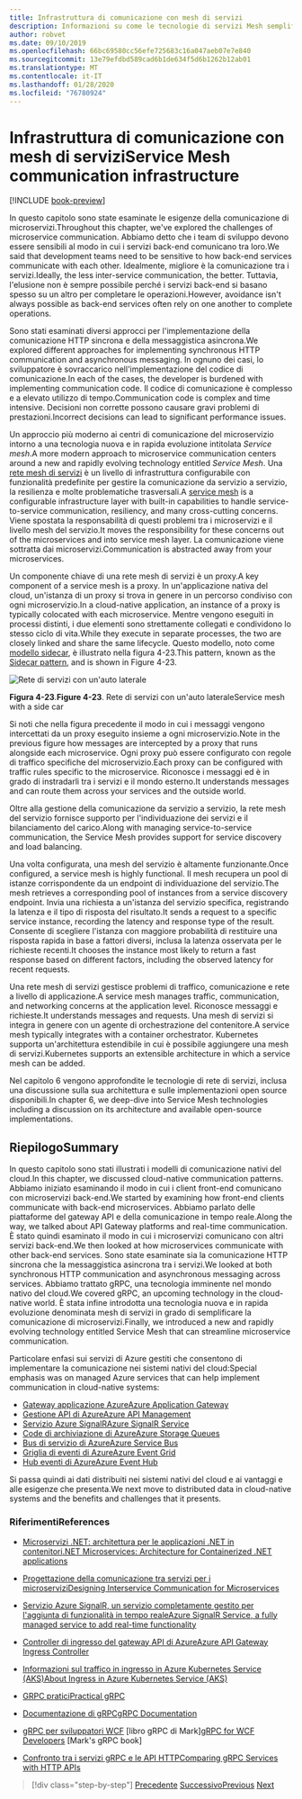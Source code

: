 ```yaml
---
title: Infrastruttura di comunicazione con mesh di servizi
description: Informazioni su come le tecnologie di servizi Mesh semplificano la comunicazione di microservizi nativa del cloud
author: robvet
ms.date: 09/10/2019
ms.openlocfilehash: 66bc69580cc56efe725683c16a047aeb07e7e840
ms.sourcegitcommit: 13e79efdbd589cad6b1de634f5d6b1262b12ab01
ms.translationtype: MT
ms.contentlocale: it-IT
ms.lasthandoff: 01/28/2020
ms.locfileid: "76780924"
---
```

# <a name="service-mesh-communication-infrastructure"></a><span data-ttu-id="c4dfc-103">Infrastruttura di comunicazione con mesh di servizi</span><span class="sxs-lookup"><span data-stu-id="c4dfc-103">Service Mesh communication infrastructure</span></span>

[!INCLUDE [book-preview](../../../includes/book-preview.md)]

<span data-ttu-id="c4dfc-104">In questo capitolo sono state esaminate le esigenze della comunicazione di microservizi.</span><span class="sxs-lookup"><span data-stu-id="c4dfc-104">Throughout this chapter, we've explored the challenges of microservice communication.</span></span> <span data-ttu-id="c4dfc-105">Abbiamo detto che i team di sviluppo devono essere sensibili al modo in cui i servizi back-end comunicano tra loro.</span><span class="sxs-lookup"><span data-stu-id="c4dfc-105">We said that development teams need to be sensitive to how back-end services communicate with each other.</span></span> <span data-ttu-id="c4dfc-106">Idealmente, migliore è la comunicazione tra i servizi.</span><span class="sxs-lookup"><span data-stu-id="c4dfc-106">Ideally, the less inter-service communication, the better.</span></span> <span data-ttu-id="c4dfc-107">Tuttavia, l'elusione non è sempre possibile perché i servizi back-end si basano spesso su un altro per completare le operazioni.</span><span class="sxs-lookup"><span data-stu-id="c4dfc-107">However, avoidance isn't always possible as back-end services often rely on one another to complete operations.</span></span>

<span data-ttu-id="c4dfc-108">Sono stati esaminati diversi approcci per l'implementazione della comunicazione HTTP sincrona e della messaggistica asincrona.</span><span class="sxs-lookup"><span data-stu-id="c4dfc-108">We explored different approaches for implementing synchronous HTTP communication and asynchronous messaging.</span></span> <span data-ttu-id="c4dfc-109">In ognuno dei casi, lo sviluppatore è sovraccarico nell'implementazione del codice di comunicazione.</span><span class="sxs-lookup"><span data-stu-id="c4dfc-109">In each of the cases, the developer is burdened with implementing communication code.</span></span> <span data-ttu-id="c4dfc-110">Il codice di comunicazione è complesso e a elevato utilizzo di tempo.</span><span class="sxs-lookup"><span data-stu-id="c4dfc-110">Communication code is complex and time intensive.</span></span> <span data-ttu-id="c4dfc-111">Decisioni non corrette possono causare gravi problemi di prestazioni.</span><span class="sxs-lookup"><span data-stu-id="c4dfc-111">Incorrect decisions can lead to significant performance issues.</span></span>

<span data-ttu-id="c4dfc-112">Un approccio più moderno ai centri di comunicazione del microservizio intorno a una tecnologia nuova e in rapida evoluzione intitolata *Service mesh*.</span><span class="sxs-lookup"><span data-stu-id="c4dfc-112">A more modern approach to microservice communication centers around a new and rapidly evolving technology entitled *Service Mesh*.</span></span> <span data-ttu-id="c4dfc-113">Una [rete mesh di servizi](https://www.nginx.com/blog/what-is-a-service-mesh/) è un livello di infrastruttura configurabile con funzionalità predefinite per gestire la comunicazione da servizio a servizio, la resilienza e molte problematiche trasversali.</span><span class="sxs-lookup"><span data-stu-id="c4dfc-113">A [service mesh](https://www.nginx.com/blog/what-is-a-service-mesh/) is a configurable infrastructure layer with built-in capabilities to handle service-to-service communication, resiliency, and many cross-cutting concerns.</span></span> <span data-ttu-id="c4dfc-114">Viene spostata la responsabilità di questi problemi tra i microservizi e il livello mesh del servizio.</span><span class="sxs-lookup"><span data-stu-id="c4dfc-114">It moves the responsibility for these concerns out of the microservices and into service mesh layer.</span></span> <span data-ttu-id="c4dfc-115">La comunicazione viene sottratta dai microservizi.</span><span class="sxs-lookup"><span data-stu-id="c4dfc-115">Communication is abstracted away from your microservices.</span></span>

<span data-ttu-id="c4dfc-116">Un componente chiave di una rete mesh di servizi è un proxy.</span><span class="sxs-lookup"><span data-stu-id="c4dfc-116">A key component of a service mesh is a proxy.</span></span> <span data-ttu-id="c4dfc-117">In un'applicazione nativa del cloud, un'istanza di un proxy si trova in genere in un percorso condiviso con ogni microservizio.</span><span class="sxs-lookup"><span data-stu-id="c4dfc-117">In a cloud-native application, an instance of a proxy is typically colocated with each microservice.</span></span> <span data-ttu-id="c4dfc-118">Mentre vengono eseguiti in processi distinti, i due elementi sono strettamente collegati e condividono lo stesso ciclo di vita.</span><span class="sxs-lookup"><span data-stu-id="c4dfc-118">While they execute in separate processes, the two are closely linked and share the same lifecycle.</span></span> <span data-ttu-id="c4dfc-119">Questo modello, noto come [modello sidecar](https://docs.microsoft.com/azure/architecture/patterns/sidecar), è illustrato nella figura 4-23.</span><span class="sxs-lookup"><span data-stu-id="c4dfc-119">This pattern, known as the [Sidecar pattern](https://docs.microsoft.com/azure/architecture/patterns/sidecar), and is shown in Figure 4-23.</span></span>

![Rete di servizi con un'auto laterale](./media/service-mesh-with-side-car.png)

<span data-ttu-id="c4dfc-121">**Figura 4-23**.</span><span class="sxs-lookup"><span data-stu-id="c4dfc-121">**Figure 4-23**.</span></span> <span data-ttu-id="c4dfc-122">Rete di servizi con un'auto laterale</span><span class="sxs-lookup"><span data-stu-id="c4dfc-122">Service mesh with a side car</span></span>

<span data-ttu-id="c4dfc-123">Si noti che nella figura precedente il modo in cui i messaggi vengono intercettati da un proxy eseguito insieme a ogni microservizio.</span><span class="sxs-lookup"><span data-stu-id="c4dfc-123">Note in the previous figure how messages are intercepted by a proxy that runs alongside each microservice.</span></span> <span data-ttu-id="c4dfc-124">Ogni proxy può essere configurato con regole di traffico specifiche del microservizio.</span><span class="sxs-lookup"><span data-stu-id="c4dfc-124">Each proxy can be configured with traffic rules specific to the microservice.</span></span> <span data-ttu-id="c4dfc-125">Riconosce i messaggi ed è in grado di instradarli tra i servizi e il mondo esterno.</span><span class="sxs-lookup"><span data-stu-id="c4dfc-125">It understands messages and can route them across your services and the outside world.</span></span>

<span data-ttu-id="c4dfc-126">Oltre alla gestione della comunicazione da servizio a servizio, la rete mesh del servizio fornisce supporto per l'individuazione dei servizi e il bilanciamento del carico.</span><span class="sxs-lookup"><span data-stu-id="c4dfc-126">Along with managing service-to-service communication, the Service Mesh provides support for service discovery and load balancing.</span></span>

<span data-ttu-id="c4dfc-127">Una volta configurata, una mesh del servizio è altamente funzionante.</span><span class="sxs-lookup"><span data-stu-id="c4dfc-127">Once configured, a service mesh is highly functional.</span></span> <span data-ttu-id="c4dfc-128">Il mesh recupera un pool di istanze corrispondente da un endpoint di individuazione del servizio.</span><span class="sxs-lookup"><span data-stu-id="c4dfc-128">The mesh retrieves a corresponding pool of instances from a service discovery endpoint.</span></span> <span data-ttu-id="c4dfc-129">Invia una richiesta a un'istanza del servizio specifica, registrando la latenza e il tipo di risposta del risultato.</span><span class="sxs-lookup"><span data-stu-id="c4dfc-129">It sends a request to a specific service instance, recording the latency and response type of the result.</span></span> <span data-ttu-id="c4dfc-130">Consente di scegliere l'istanza con maggiore probabilità di restituire una risposta rapida in base a fattori diversi, inclusa la latenza osservata per le richieste recenti.</span><span class="sxs-lookup"><span data-stu-id="c4dfc-130">It chooses the instance most likely to return a fast response based on different factors, including the observed latency for recent requests.</span></span>

<span data-ttu-id="c4dfc-131">Una rete mesh di servizi gestisce problemi di traffico, comunicazione e rete a livello di applicazione.</span><span class="sxs-lookup"><span data-stu-id="c4dfc-131">A service mesh manages traffic, communication, and networking concerns at the application level.</span></span> <span data-ttu-id="c4dfc-132">Riconosce messaggi e richieste.</span><span class="sxs-lookup"><span data-stu-id="c4dfc-132">It understands messages and requests.</span></span> <span data-ttu-id="c4dfc-133">Una mesh di servizi si integra in genere con un agente di orchestrazione del contenitore.</span><span class="sxs-lookup"><span data-stu-id="c4dfc-133">A service mesh typically integrates with a container orchestrator.</span></span> <span data-ttu-id="c4dfc-134">Kubernetes supporta un'architettura estendibile in cui è possibile aggiungere una mesh di servizi.</span><span class="sxs-lookup"><span data-stu-id="c4dfc-134">Kubernetes supports an extensible architecture in which a service mesh can be added.</span></span>

<span data-ttu-id="c4dfc-135">Nel capitolo 6 vengono approfondite le tecnologie di rete di servizi, inclusa una discussione sulla sua architettura e sulle implementazioni open source disponibili.</span><span class="sxs-lookup"><span data-stu-id="c4dfc-135">In chapter 6, we deep-dive into Service Mesh technologies including a discussion on its architecture and available open-source implementations.</span></span>

## <a name="summary"></a><span data-ttu-id="c4dfc-136">Riepilogo</span><span class="sxs-lookup"><span data-stu-id="c4dfc-136">Summary</span></span>

<span data-ttu-id="c4dfc-137">In questo capitolo sono stati illustrati i modelli di comunicazione nativi del cloud.</span><span class="sxs-lookup"><span data-stu-id="c4dfc-137">In this chapter, we discussed cloud-native communication patterns.</span></span> <span data-ttu-id="c4dfc-138">Abbiamo iniziato esaminando il modo in cui i client front-end comunicano con microservizi back-end.</span><span class="sxs-lookup"><span data-stu-id="c4dfc-138">We started by examining how front-end clients communicate with back-end microservices.</span></span> <span data-ttu-id="c4dfc-139">Abbiamo parlato delle piattaforme del gateway API e della comunicazione in tempo reale.</span><span class="sxs-lookup"><span data-stu-id="c4dfc-139">Along the way, we talked about API Gateway platforms and real-time communication.</span></span> <span data-ttu-id="c4dfc-140">È stato quindi esaminato il modo in cui i microservizi comunicano con altri servizi back-end.</span><span class="sxs-lookup"><span data-stu-id="c4dfc-140">We then looked at how microservices communicate with other back-end services.</span></span> <span data-ttu-id="c4dfc-141">Sono state esaminate sia la comunicazione HTTP sincrona che la messaggistica asincrona tra i servizi.</span><span class="sxs-lookup"><span data-stu-id="c4dfc-141">We looked at both synchronous HTTP communication and asynchronous messaging across services.</span></span> <span data-ttu-id="c4dfc-142">Abbiamo trattato gRPC, una tecnologia imminente nel mondo nativo del cloud.</span><span class="sxs-lookup"><span data-stu-id="c4dfc-142">We covered gRPC, an upcoming technology in the cloud-native world.</span></span> <span data-ttu-id="c4dfc-143">È stata infine introdotta una tecnologia nuova e in rapida evoluzione denominata mesh di servizi in grado di semplificare la comunicazione di microservizi.</span><span class="sxs-lookup"><span data-stu-id="c4dfc-143">Finally, we introduced a new and rapidly evolving technology entitled Service Mesh that can streamline microservice communication.</span></span>

<span data-ttu-id="c4dfc-144">Particolare enfasi sui servizi di Azure gestiti che consentono di implementare la comunicazione nei sistemi nativi del cloud:</span><span class="sxs-lookup"><span data-stu-id="c4dfc-144">Special emphasis was on managed Azure services that can help implement communication in cloud-native systems:</span></span>

- [<span data-ttu-id="c4dfc-145">Gateway applicazione Azure</span><span class="sxs-lookup"><span data-stu-id="c4dfc-145">Azure Application Gateway</span></span>](https://docs.microsoft.com/azure/application-gateway/overview)
- [<span data-ttu-id="c4dfc-146">Gestione API di Azure</span><span class="sxs-lookup"><span data-stu-id="c4dfc-146">Azure API Management</span></span>](https://azure.microsoft.com/services/api-management/)
- [<span data-ttu-id="c4dfc-147">Servizio Azure SignalR</span><span class="sxs-lookup"><span data-stu-id="c4dfc-147">Azure SignalR Service</span></span>](https://azure.microsoft.com/services/signalr-service/)
- [<span data-ttu-id="c4dfc-148">Code di archiviazione di Azure</span><span class="sxs-lookup"><span data-stu-id="c4dfc-148">Azure Storage Queues</span></span>](https://docs.microsoft.com/azure/storage/queues/storage-queues-introduction)
- [<span data-ttu-id="c4dfc-149">Bus di servizio di Azure</span><span class="sxs-lookup"><span data-stu-id="c4dfc-149">Azure Service Bus</span></span>](https://docs.microsoft.com/azure/service-bus-messaging/service-bus-messaging-overview)
- [<span data-ttu-id="c4dfc-150">Griglia di eventi di Azure</span><span class="sxs-lookup"><span data-stu-id="c4dfc-150">Azure Event Grid</span></span>](https://docs.microsoft.com/azure/event-grid/overview)
- [<span data-ttu-id="c4dfc-151">Hub eventi di Azure</span><span class="sxs-lookup"><span data-stu-id="c4dfc-151">Azure Event Hub</span></span>](https://azure.microsoft.com/services/event-hubs/)

<span data-ttu-id="c4dfc-152">Si passa quindi ai dati distribuiti nei sistemi nativi del cloud e ai vantaggi e alle esigenze che presenta.</span><span class="sxs-lookup"><span data-stu-id="c4dfc-152">We next move to distributed data in cloud-native systems and the benefits and challenges that it presents.</span></span>

### <a name="references"></a><span data-ttu-id="c4dfc-153">Riferimenti</span><span class="sxs-lookup"><span data-stu-id="c4dfc-153">References</span></span>

- [<span data-ttu-id="c4dfc-154">Microservizi .NET: architettura per le applicazioni .NET in contenitori</span><span class="sxs-lookup"><span data-stu-id="c4dfc-154">.NET Microservices: Architecture for Containerized .NET applications</span></span>](https://dotnet.microsoft.com/download/thank-you/microservices-architecture-ebook)

- [<span data-ttu-id="c4dfc-155">Progettazione della comunicazione tra servizi per i microservizi</span><span class="sxs-lookup"><span data-stu-id="c4dfc-155">Designing Interservice Communication for Microservices</span></span>](https://docs.microsoft.com/azure/architecture/microservices/design/interservice-communication)

- [<span data-ttu-id="c4dfc-156">Servizio Azure SignalR, un servizio completamente gestito per l'aggiunta di funzionalità in tempo reale</span><span class="sxs-lookup"><span data-stu-id="c4dfc-156">Azure SignalR Service, a fully managed service to add real-time functionality</span></span>](https://azure.microsoft.com/blog/azure-signalr-service-a-fully-managed-service-to-add-real-time-functionality/)

- [<span data-ttu-id="c4dfc-157">Controller di ingresso del gateway API di Azure</span><span class="sxs-lookup"><span data-stu-id="c4dfc-157">Azure API Gateway Ingress Controller</span></span>](https://azure.github.io/application-gateway-kubernetes-ingress/)

- [<span data-ttu-id="c4dfc-158">Informazioni sul traffico in ingresso in Azure Kubernetes Service (AKS)</span><span class="sxs-lookup"><span data-stu-id="c4dfc-158">About Ingress in Azure Kubernetes Service (AKS)</span></span>](https://vincentlauzon.com/2018/10/10/about-ingress-in-azure-kubernetes-service-aks/)

- [<span data-ttu-id="c4dfc-159">GRPC pratici</span><span class="sxs-lookup"><span data-stu-id="c4dfc-159">Practical gRPC</span></span>](https://www.worldcat.org/title/practical-grpc/oclc/1042342319)

- [<span data-ttu-id="c4dfc-160">Documentazione di gRPC</span><span class="sxs-lookup"><span data-stu-id="c4dfc-160">gRPC Documentation</span></span>](https://grpc.io/docs/guides/)

- <span data-ttu-id="c4dfc-161">[gRPC per sviluppatori WCF](https://bing.com) [libro gRPC di Mark]</span><span class="sxs-lookup"><span data-stu-id="c4dfc-161">[gRPC for WCF Developers](https://bing.com) [Mark's gRPC book]</span></span>

- [<span data-ttu-id="c4dfc-162">Confronto tra i servizi gRPC e le API HTTP</span><span class="sxs-lookup"><span data-stu-id="c4dfc-162">Comparing gRPC Services with HTTP APIs</span></span>](https://docs.microsoft.com/aspnet/core/grpc/comparison?view=aspnetcore-3.0)

>[!div class="step-by-step"]
><span data-ttu-id="c4dfc-163">[Precedente](rest-grpc.md)
>[Successivo](Database-per-microservice.md)</span><span class="sxs-lookup"><span data-stu-id="c4dfc-163">[Previous](rest-grpc.md)
[Next](Database-per-microservice.md)</span></span>
